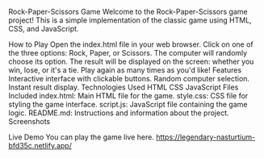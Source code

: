 Rock-Paper-Scissors Game
Welcome to the Rock-Paper-Scissors game project! This is a simple implementation of the classic game using HTML, CSS, and JavaScript.

How to Play
Open the index.html file in your web browser.
Click on one of the three options: Rock, Paper, or Scissors.
The computer will randomly choose its option.
The result will be displayed on the screen: whether you win, lose, or it's a tie.
Play again as many times as you'd like!
Features
Interactive interface with clickable buttons.
Random computer selection.
Instant result display.
Technologies Used
HTML
CSS
JavaScript
Files Included
index.html: Main HTML file for the game.
style.css: CSS file for styling the game interface.
script.js: JavaScript file containing the game logic.
README.md: Instructions and information about the project.
Screenshots

Live Demo
You can play the game live here.
https://legendary-nasturtium-bfd35c.netlify.app/
